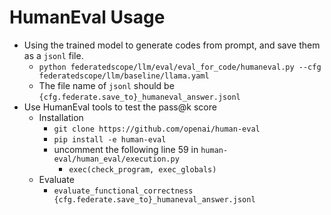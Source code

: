# HumanEval Usage

* Using the trained model to generate codes from prompt, and save them as a `jsonl` file.
  * `python federatedscope/llm/eval/eval_for_code/humaneval.py --cfg federatedscope/llm/baseline/llama.yaml`
  * The file name of `jsonl` should be `{cfg.federate.save_to}_humaneval_answer.jsonl`
* Use HumanEval tools to test the pass@k score
  * Installation
    * `git clone https://github.com/openai/human-eval`
    * `pip install -e human-eval`
    * uncomment the following line 59 in `human-eval/human_eval/execution.py`
      * `exec(check_program, exec_globals)`
  * Evaluate
    * `evaluate_functional_correctness {cfg.federate.save_to}_humaneval_answer.jsonl`